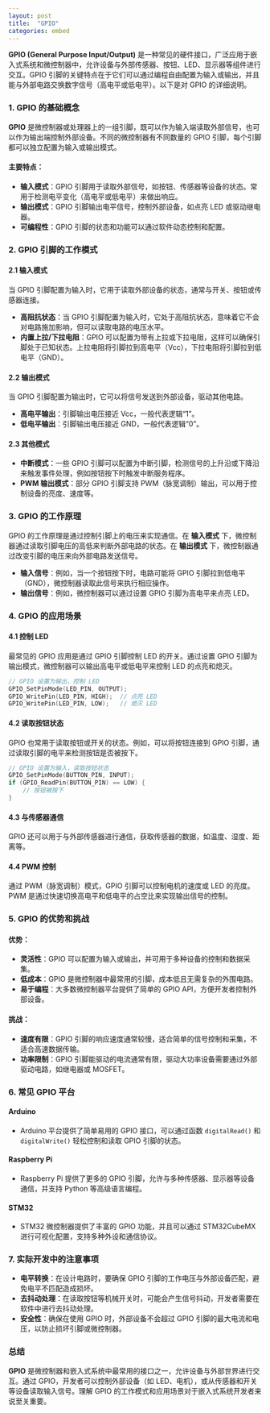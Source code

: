 ```yaml
---
layout: post
title:  "GPIO"
categories: embed
---
```


**GPIO (General Purpose Input/Output)** 是一种常见的硬件接口，广泛应用于嵌入式系统和微控制器中，允许设备与外部传感器、按钮、LED、显示器等组件进行交互。GPIO 引脚的关键特点在于它们可以通过编程自由配置为输入或输出，并且能与外部电路交换数字信号（高电平或低电平）。以下是对 GPIO 的详细说明。

### 1. **GPIO 的基础概念**
**GPIO** 是微控制器或处理器上的一组引脚，既可以作为输入端读取外部信号，也可以作为输出端控制外部设备。不同的微控制器有不同数量的 GPIO 引脚，每个引脚都可以独立配置为输入或输出模式。

#### 主要特点：
- **输入模式**：GPIO 引脚用于读取外部信号，如按钮、传感器等设备的状态。常用于检测电平变化（高电平或低电平）来做出响应。
- **输出模式**：GPIO 引脚输出电平信号，控制外部设备，如点亮 LED 或驱动继电器。
- **可编程性**：GPIO 引脚的状态和功能可以通过软件动态控制和配置。

### 2. **GPIO 引脚的工作模式**

#### 2.1 **输入模式**
当 GPIO 引脚配置为输入时，它用于读取外部设备的状态，通常与开关、按钮或传感器连接。
- **高阻抗状态**：当 GPIO 引脚配置为输入时，它处于高阻抗状态，意味着它不会对电路施加影响，但可以读取电路的电压水平。
- **内置上拉/下拉电阻**：GPIO 可以配置为带有上拉或下拉电阻，这样可以确保引脚处于已知状态。上拉电阻将引脚拉到高电平（Vcc），下拉电阻将引脚拉到低电平（GND）。

#### 2.2 **输出模式**
当 GPIO 引脚配置为输出时，它可以将信号发送到外部设备，驱动其他电路。
- **高电平输出**：引脚输出电压接近 Vcc，一般代表逻辑“1”。
- **低电平输出**：引脚输出电压接近 GND，一般代表逻辑“0”。
  
#### 2.3 **其他模式**
- **中断模式**：一些 GPIO 引脚可以配置为中断引脚，检测信号的上升沿或下降沿来触发事件处理，例如按钮按下时触发中断服务程序。
- **PWM 输出模式**：部分 GPIO 引脚支持 PWM（脉宽调制）输出，可以用于控制设备的亮度、速度等。

### 3. **GPIO 的工作原理**

GPIO 的工作原理是通过控制引脚上的电压来实现通信。在 **输入模式** 下，微控制器通过读取引脚电压的高低来判断外部电路的状态。在 **输出模式** 下，微控制器通过改变引脚的电压来向外部电路发送信号。

- **输入信号**：例如，当一个按钮按下时，电路可能将 GPIO 引脚拉到低电平（GND），微控制器读取此信号来执行相应操作。
- **输出信号**：例如，微控制器可以通过设置 GPIO 引脚为高电平来点亮 LED。

### 4. **GPIO 的应用场景**

#### 4.1 **控制 LED**
最常见的 GPIO 应用是通过 GPIO 引脚控制 LED 的开关。通过设置 GPIO 引脚为输出模式，微控制器可以输出高电平或低电平来控制 LED 的点亮和熄灭。

```c
// GPIO 设置为输出，控制 LED
GPIO_SetPinMode(LED_PIN, OUTPUT);
GPIO_WritePin(LED_PIN, HIGH);  // 点亮 LED
GPIO_WritePin(LED_PIN, LOW);   // 熄灭 LED
```

#### 4.2 **读取按钮状态**
GPIO 也常用于读取按钮或开关的状态。例如，可以将按钮连接到 GPIO 引脚，通过读取引脚的电平来检测按钮是否被按下。

```c
// GPIO 设置为输入，读取按钮状态
GPIO_SetPinMode(BUTTON_PIN, INPUT);
if (GPIO_ReadPin(BUTTON_PIN) == LOW) {
    // 按钮被按下
}
```

#### 4.3 **与传感器通信**
GPIO 还可以用于与外部传感器进行通信，获取传感器的数据，如温度、湿度、距离等。

#### 4.4 **PWM 控制**
通过 PWM（脉宽调制）模式，GPIO 引脚可以控制电机的速度或 LED 的亮度。PWM 是通过快速切换高电平和低电平的占空比来实现输出信号的控制。

### 5. **GPIO 的优势和挑战**

#### 优势：
- **灵活性**：GPIO 可以配置为输入或输出，并可用于多种设备的控制和数据采集。
- **低成本**：GPIO 是微控制器中最常用的引脚，成本低且无需复杂的外围电路。
- **易于编程**：大多数微控制器平台提供了简单的 GPIO API，方便开发者控制外部设备。

#### 挑战：
- **速度有限**：GPIO 引脚的响应速度通常较慢，适合简单的信号控制和采集，不适合高速数据传输。
- **功率限制**：GPIO 引脚能驱动的电流通常有限，驱动大功率设备需要通过外部驱动电路，如继电器或 MOSFET。

### 6. **常见 GPIO 平台**

#### **Arduino**
- Arduino 平台提供了简单易用的 GPIO 接口，可以通过函数 `digitalRead()` 和 `digitalWrite()` 轻松控制和读取 GPIO 引脚的状态。
  
#### **Raspberry Pi**
- Raspberry Pi 提供了更多的 GPIO 引脚，允许与多种传感器、显示器等设备通信，并支持 Python 等高级语言编程。

#### **STM32**
- STM32 微控制器提供了丰富的 GPIO 功能，并且可以通过 STM32CubeMX 进行可视化配置，支持多种外设和通信协议。

### 7. **实际开发中的注意事项**

- **电平转换**：在设计电路时，要确保 GPIO 引脚的工作电压与外部设备匹配，避免电平不匹配造成损坏。
- **去抖动处理**：在读取按钮等机械开关时，可能会产生信号抖动，开发者需要在软件中进行去抖动处理。
- **安全性**：确保在使用 GPIO 时，外部设备不会超过 GPIO 引脚的最大电流和电压，以防止损坏引脚或微控制器。

### 总结

**GPIO** 是微控制器和嵌入式系统中最常用的接口之一，允许设备与外部世界进行交互。通过 GPIO，开发者可以控制外部设备（如 LED、电机），或从传感器和开关等设备读取输入信号。理解 GPIO 的工作模式和应用场景对于嵌入式系统开发者来说至关重要。